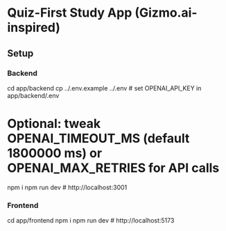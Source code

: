 # Quiz-First Study App (Gizmo.ai-inspired)

## Setup

### Backend
cd app/backend
cp ../.env.example ../.env   # set OPENAI_API_KEY in app/backend/.env
# Optional: tweak OPENAI_TIMEOUT_MS (default 1800000 ms) or OPENAI_MAX_RETRIES for API calls
npm i
npm run dev   # http://localhost:3001

### Frontend
cd app/frontend
npm i
npm run dev   # http://localhost:5173
